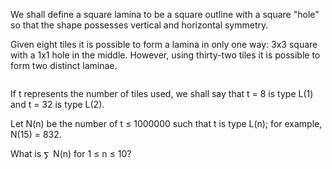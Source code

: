   <p>We shall define a square lamina to be a square outline with a square &quot;hole&quot; so that the shape possesses vertical and horizontal symmetry.</p>  <p>Given eight tiles it is possible to form a lamina in only one way: 3x3 square with a 1x1 hole in the middle. However, using thirty-two tiles it is possible to form two distinct laminae.</p>    <img src="project/images/p_173_square_laminas.gif" alt="" />    <p>If t represents the number of tiles used, we shall say that t = 8 is type L(1) and t = 32 is type L(2).</p>  <p>Let N(n) be the number of t &le; 1000000 such that t is type L(n); for example, N(15) = 832.</p>  <p>What is <img src='images/symbol_sum.gif' width='11' height='14' alt='&sum;' border='0' style='vertical-align:middle;' /> N(n) for 1 &le; n &le; 10?</p>  